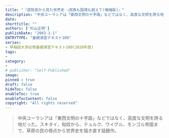 ```yaml
---
title: "『遊牧民から見た世界史 ―民族も国境も超えて(増補版)』"
description: "中央ユーラシアは「東西文明の十字路」などではなく、高度な文明を誇る地だった。スキタイ、匈奴から、テュルク、ウイグル、モンゴル帝国まで、草原の民の視点から世界史を描き直す話題作。"
date: 
shorttitle: ""
authors: ['杉山正明']
publishDate: "2003-1-1"
ENTRYTYPE: "基礎演習テキスト100"
series:
- 早稲田大学必修基礎演習テキスト100(2020年度)
tags: 
- 
category: 
- 
# publisher: "Self-Published"
image: 
pinned : true
draft: false
hideToc: false
enableToc: true
enableTocContent: false
copyright: "All rights reserved"
---
```

>中央ユーラシアは「東西文明の十字路」などではなく、高度な文明を誇る地だった。スキタイ、匈奴から、テュルク、ウイグル、モンゴル帝国まで、草原の民の視点から世界史を描き直す話題作。